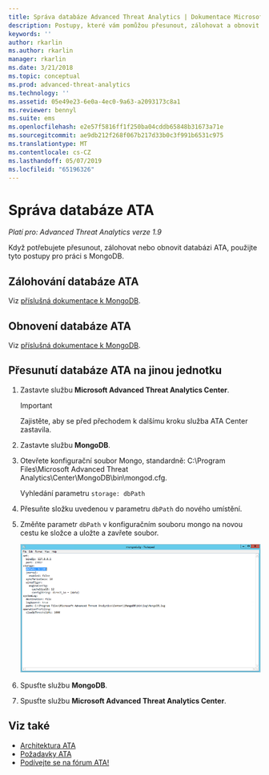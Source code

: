 ```yaml
---
title: Správa databáze Advanced Threat Analytics | Dokumentace Microsoftu
description: Postupy, které vám pomůžou přesunout, zálohovat a obnovit databázi ATA
keywords: ''
author: rkarlin
ms.author: rkarlin
manager: rkarlin
ms.date: 3/21/2018
ms.topic: conceptual
ms.prod: advanced-threat-analytics
ms.technology: ''
ms.assetid: 05e49e23-6e0a-4ec0-9a63-a2093173c8a1
ms.reviewer: bennyl
ms.suite: ems
ms.openlocfilehash: e2e57f5816ff1f250ba04cddb65848b31673a71e
ms.sourcegitcommit: ae9db212f268f067b217d33b0c3f991b6531c975
ms.translationtype: MT
ms.contentlocale: cs-CZ
ms.lasthandoff: 05/07/2019
ms.locfileid: "65196326"
---
```

# <a name="ata-database-management"></a>Správa databáze ATA

*Platí pro: Advanced Threat Analytics verze 1.9*

Když potřebujete přesunout, zálohovat nebo obnovit databázi ATA, použijte tyto postupy pro práci s MongoDB.

## <a name="backing-up-the-ata-database"></a>Zálohování databáze ATA
Viz [příslušná dokumentace k MongoDB](http://docs.mongodb.org/manual/administration/backup/).

## <a name="restoring-the-ata-database"></a>Obnovení databáze ATA
Viz [příslušná dokumentace k MongoDB](http://docs.mongodb.org/manual/administration/backup/).

## <a name="moving-the-ata-database-to-another-drive"></a>Přesunutí databáze ATA na jinou jednotku

1. Zastavte službu **Microsoft Advanced Threat Analytics Center**.
   > [!Important] 
   > Zajistěte, aby se před přechodem k dalšímu kroku služba ATA Center zastavila.

2. Zastavte službu **MongoDB**.

3. Otevřete konfigurační soubor Mongo, standardně: C:\Program Files\Microsoft Advanced Threat Analytics\Center\MongoDB\bin\mongod.cfg.

   Vyhledání parametru `storage: dbPath`

4. Přesuňte složku uvedenou v parametru `dbPath` do nového umístění.

5. Změňte parametr `dbPath` v konfiguračním souboru mongo na novou cestu ke složce a uložte a zavřete soubor.

   ![Úprava konfigurační image MongoDB](media/ATA-mongoDB-moveDB.png)

6. Spusťte službu **MongoDB**.

7. Spusťte službu **Microsoft Advanced Threat Analytics Center**.

## <a name="see-also"></a>Viz také
- [Architektura ATA](ata-architecture.md)
- [Požadavky ATA](ata-prerequisites.md)
- [Podívejte se na fórum ATA!](https://social.technet.microsoft.com/Forums/security/home?forum=mata)

